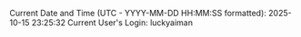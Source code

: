 Current Date and Time (UTC - YYYY-MM-DD HH:MM:SS formatted): 2025-10-15 23:25:32
Current User's Login: luckyaiman
